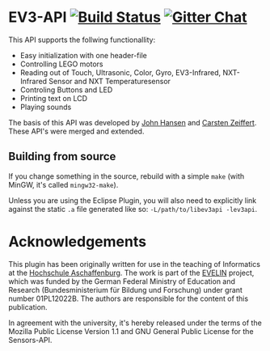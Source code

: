 # EV3-API [![Build Status](https://travis-ci.org/c4ev3/EV3-API.svg?branch=master)](https://travis-ci.org/c4ev3/EV3-API) [![Gitter Chat](https://badges.gitter.im/Join%20Chat.svg)](https://gitter.im/c4ev3/Lobby?utm_source=badge&utm_medium=badge&utm_campaign=pr-badge)

This API supports the follwing functionallity:
* Easy initialization with one header-file
* Controlling LEGO motors
* Reading out of Touch, Ultrasonic, Color, Gyro, EV3-Infrared, NXT-Infrared Sensor and NXT Temperaturesensor
* Controling Buttons and LED
* Printing text on LCD
* Playing sounds

The basis of this API was developed by [John Hansen](http://bricxcc.sourceforge.net/test_releases/)
and [Carsten Zeiffert](https://github.com/carstenz/ev3sensor/).
These API's were merged and extended.

## Building from source
If you change something in the source, rebuild with a simple `make` (with MinGW, it's called `mingw32-make`).

Unless you are using the Eclipse Plugin, you will also need to explicitly link against the static `.a` file generated like so:
`-L/path/to/libev3api -lev3api`.

# Acknowledgements
This plugin has been originally written for use in the teaching of Informatics at the [Hochschule Aschaffenburg](https://www.h-ab.de/).
The work is part of the [EVELIN](http://www.evelinprojekt.de/en/) project, which was funded by the German Federal Ministry of Education and Research (Bundesministerium für Bildung und Forschung) under grant number 01PL12022B.
The authors are responsible for the content of this publication.

In agreement with the university, it's hereby released under the terms of the Mozilla Public License Version 1.1 and GNU General Public License for the Sensors-API.
